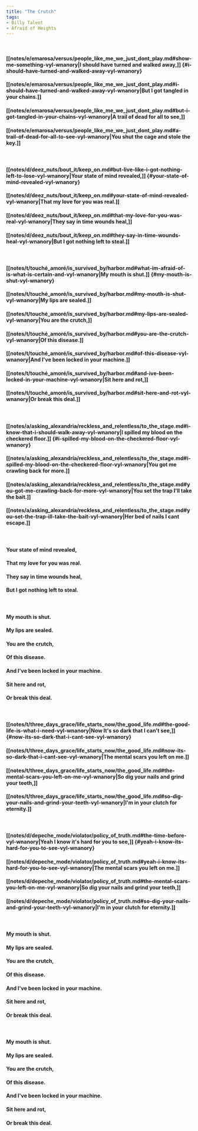 ```yaml
---
title: "The Crutch"
tags:
- Billy Talent
- Afraid of Heights
---
```

&nbsp;
#### [[notes/e/emarosa/versus/people_like_me_we_just_dont_play.md#show-me-something-vyl-wnanory|I should have turned and walked away,]] {#i-should-have-turned-and-walked-away-vyl-wnanory}
#### [[notes/e/emarosa/versus/people_like_me_we_just_dont_play.md#i-should-have-turned-and-walked-away-vyl-wnanory|But I got tangled in your chains.]]
#### [[notes/e/emarosa/versus/people_like_me_we_just_dont_play.md#but-i-got-tangled-in-your-chains-vyl-wnanory|A trail of dead for all to see,]]
#### [[notes/e/emarosa/versus/people_like_me_we_just_dont_play.md#a-trail-of-dead-for-all-to-see-vyl-wnanory|You shut the cage and stole the key.]]
&nbsp;
#### [[notes/d/deez_nuts/bout_it/keep_on.md#but-live-like-i-got-nothing-left-to-lose-vyl-wnanory|Your state of mind revealed,]] {#your-state-of-mind-revealed-vyl-wnanory}
#### [[notes/d/deez_nuts/bout_it/keep_on.md#your-state-of-mind-revealed-vyl-wnanory|That my love for you was real.]]
#### [[notes/d/deez_nuts/bout_it/keep_on.md#that-my-love-for-you-was-real-vyl-wnanory|They say in time wounds heal,]]
#### [[notes/d/deez_nuts/bout_it/keep_on.md#they-say-in-time-wounds-heal-vyl-wnanory|But I got nothing left to steal.]]
&nbsp;
#### [[notes/t/touché_amoré/is_survived_by/harbor.md#what-im-afraid-of-is-what-is-certain-and-vyl-wnanory|My mouth is shut.]] {#my-mouth-is-shut-vyl-wnanory}
#### [[notes/t/touché_amoré/is_survived_by/harbor.md#my-mouth-is-shut-vyl-wnanory|My lips are sealed.]]
#### [[notes/t/touché_amoré/is_survived_by/harbor.md#my-lips-are-sealed-vyl-wnanory|You are the crutch,]]
#### [[notes/t/touché_amoré/is_survived_by/harbor.md#you-are-the-crutch-vyl-wnanory|Of this disease.]]
#### [[notes/t/touché_amoré/is_survived_by/harbor.md#of-this-disease-vyl-wnanory|And I've been locked in your machine.]]
#### [[notes/t/touché_amoré/is_survived_by/harbor.md#and-ive-been-locked-in-your-machine-vyl-wnanory|Sit here and rot,]]
#### [[notes/t/touché_amoré/is_survived_by/harbor.md#sit-here-and-rot-vyl-wnanory|Or break this deal.]]
&nbsp;
#### [[notes/a/asking_alexandria/reckless_and_relentless/to_the_stage.md#i-know-that-i-should-walk-away-vyl-wnanory|I spilled my blood on the checkered floor.]] {#i-spilled-my-blood-on-the-checkered-floor-vyl-wnanory}
#### [[notes/a/asking_alexandria/reckless_and_relentless/to_the_stage.md#i-spilled-my-blood-on-the-checkered-floor-vyl-wnanory|You got me crawling back for more.]]
#### [[notes/a/asking_alexandria/reckless_and_relentless/to_the_stage.md#you-got-me-crawling-back-for-more-vyl-wnanory|You set the trap I'll take the bait.]]
#### [[notes/a/asking_alexandria/reckless_and_relentless/to_the_stage.md#you-set-the-trap-ill-take-the-bait-vyl-wnanory|Her bed of nails I cant escape.]]
&nbsp;
#### Your state of mind revealed,
#### That my love for you was real.
#### They say in time wounds heal,
#### But I got nothing left to steal.
&nbsp;
#### My mouth is shut.
#### My lips are sealed.
#### You are the crutch,
#### Of this disease.
#### And I've been locked in your machine.
#### Sit here and rot,
#### Or break this deal.
&nbsp;
#### [[notes/t/three_days_grace/life_starts_now/the_good_life.md#the-good-life-is-what-i-need-vyl-wnanory|Now It's so dark that I can't see,]] {#now-its-so-dark-that-i-cant-see-vyl-wnanory}
#### [[notes/t/three_days_grace/life_starts_now/the_good_life.md#now-its-so-dark-that-i-cant-see-vyl-wnanory|The mental scars you left on me.]]
#### [[notes/t/three_days_grace/life_starts_now/the_good_life.md#the-mental-scars-you-left-on-me-vyl-wnanory|So dig your nails and grind your teeth,]]
#### [[notes/t/three_days_grace/life_starts_now/the_good_life.md#so-dig-your-nails-and-grind-your-teeth-vyl-wnanory|I'm in your clutch for eternity.]]
&nbsp;
#### [[notes/d/depeche_mode/violator/policy_of_truth.md#the-time-before-vyl-wnanory|Yeah I know it's hard for you to see,]] {#yeah-i-know-its-hard-for-you-to-see-vyl-wnanory}
#### [[notes/d/depeche_mode/violator/policy_of_truth.md#yeah-i-know-its-hard-for-you-to-see-vyl-wnanory|The mental scars you left on me.]]
#### [[notes/d/depeche_mode/violator/policy_of_truth.md#the-mental-scars-you-left-on-me-vyl-wnanory|So dig your nails and grind your teeth,]]
#### [[notes/d/depeche_mode/violator/policy_of_truth.md#so-dig-your-nails-and-grind-your-teeth-vyl-wnanory|I'm in your clutch for eternity.]]
&nbsp;
#### My mouth is shut.
#### My lips are sealed.
#### You are the crutch,
#### Of this disease.
#### And I've been locked in your machine.
#### Sit here and rot,
#### Or break this deal.
&nbsp;
#### My mouth is shut.
#### My lips are sealed.
#### You are the crutch,
#### Of this disease.
#### And I've been locked in your machine.
#### Sit here and rot,
#### Or break this deal.
